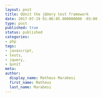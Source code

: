 ```yaml
---
layout: post
title: QUnit the jQUery test framework
date: 2017-07-19 01:06:05.000000000 -03:00
type: post
published: true
status: published
categories:
- php
tags:
- javascript,
- tests,
- jquery,
- qunit
meta:
author:
  display_name: Matheus Marabesi
  first_name: Matheus
  last_name: Marabesi
---
```



